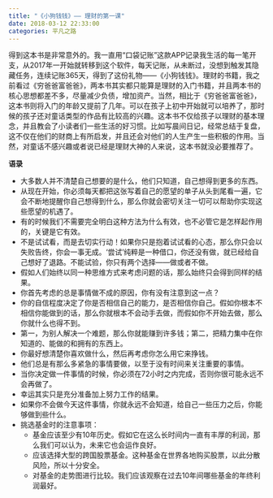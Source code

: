 ```yaml
---
title: "《小狗钱钱》—— 理财的第一课"
date: 2018-03-12 22:33:00
categories: 平凡之路
---
```


得到这本书是非常意外的。我一直用“口袋记账”这款APP记录我生活的每一笔开支，从2017年一开始就转移到这个软件，每天记账，从未断过，没想到触发其隐藏任务，连续记账365天，得到了这份礼物——《小狗钱钱》。理财的书籍，我之前看过《穷爸爸富爸爸》，两本书其实都只能算是理财的入门书籍，并且两本书的核心思想都差不多，尽量减少负债，增加资产。当然，相比于《穷爸爸富爸爸》，这本书则将入门的年龄又提前了几年。可以在孩子上初中开始就可以培养了，那时候的孩子还对童话类型的作品有比较高的兴趣。这本书不仅给孩子以理财的基本理念，并且教会了小读者们一些生活的好习惯。比如写晨间日记，经常总结于复盘，这不仅在他们的财商上有所启发，并且还会对他们的人生产生一些积极的作用。当然，对童话不感兴趣或者说已经是理财大神的人来说，这本书就没必要推荐了。

<!--more-->

**语录**

- 大多数人并不清楚自己想要的是什么，他们只知道，自己想得到更多的东西。
- 从现在开始，你必须每天都把这张写着自己的愿望的单子从头到尾看一遍，它会不断地提醒你自己想得到什么，那么你就会密切关注一切可以帮助你实现这些愿望的机遇了。
- 有的时候我们不需要完全明白这种方法为什么有效，也不必管它是怎样起作用的，关键是它有效。
- 不是试试看，而是去切实行动！如果你只是抱着试试看的心态，那么你只会以失败告终，你会一事无成。‘尝试’纯粹是一种借口，你还没有做，就已经给自己想好了退路。不能试验，你只有两个选择——做或者不做。
- 假如人们始终以同一种思维方式来考虑问题的话，那么始终只会得到同样的结果。
- 你首先考虑的总是事情做不成的原因，你有没有注意到这一点？
- 你的自信程度决定了你是否相信自己的能力，是否相信你自己。假如你根本不相信你能做到的话，那么你就根本不会动手去做，而假如你不开始去做，那么你就什么也得不到。
- 第一，为别人解决一个难题，那么你就能赚到许多钱；第二，把精力集中在你知道的、能做的和拥有的东西上。
- 你最好想清楚你喜欢做什么，然后再考虑你怎么用它来挣钱。
- 他们总是有那么多紧急的事情要做，以至于没有时间来关注重要的事情。
- 当你决定做一件事情的时候，你必须在72小时之内完成，否则你很可能永远不会再做了。
- 幸运其实只是充分准备加上努力工作的结果。
- 如果你不会做今天这件事情，你就永远不会知道，给自己一些压力之后，你能够做到些什么。
- 挑选基金时的注意事项：
  - 基金应该至少有10年历史。假如它在这么长时间内一直有丰厚的利润，那么我们可以认为，未来它也会运作良好。
  - 应该选择大型的跨国股票基金。这种基金在世界各地购买股票，以此分散风险，所以十分安全。
  - 对基金的走势图进行比较。我们应该观察在过去10年间哪些基金的年终利润最好。